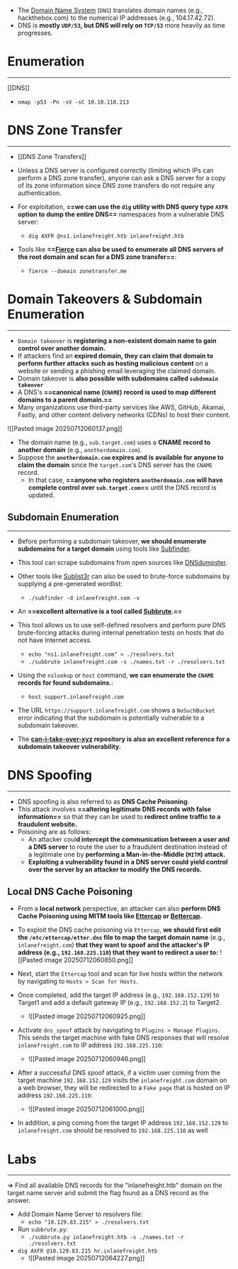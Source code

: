 - The [Domain Name System](https://www.cloudflare.com/learning/dns/what-is-dns/) (`DNS`) translates domain names (e.g., hackthebox.com) to the numerical IP addresses (e.g., 104.17.42.72).
- DNS is **mostly `UDP/53`, but DNS will rely on `TCP/53`** more heavily as time progresses.

# Enumeration
---
[[DNS]]
- `nmap -p53 -Pn -sV -sC 10.10.110.213`

# DNS Zone Transfer
----
- [[DNS Zone Transfers]]
- Unless a DNS server is configured correctly (limiting which IPs can perform a DNS zone transfer), anyone can ask a DNS server for a copy of its zone information since DNS zone transfers do not require any authentication. 
- For exploitation, **==we can use the `dig` utility with DNS query type `AXFR` option to dump the entire DNS==** namespaces from a vulnerable DNS server:

	- `dig AXFR @ns1.inlanefreight.htb inlanefreight.htb`

- Tools like **==[Fierce](https://github.com/mschwager/fierce) can also be used to enumerate all DNS servers of the root domain and scan for a DNS zone transfer==**:
	- `fierce --domain zonetransfer.me`

# Domain Takeovers & Subdomain Enumeration
---
- `Domain takeover` is **registering a non-existent domain name to gain control over another domain.** 
- If attackers find an **expired domain, they can claim that domain to perform further attacks such as hosting malicious content** on a website or sending a phishing email leveraging the claimed domain.
- Domain takeover is **also possible with subdomains called `subdomain takeover`**
- A DNS's **==canonical name (`CNAME`) record is used to map different domains to a parent domain.==**
- Many organizations use third-party services like AWS, GitHub, Akamai, Fastly, and other content delivery networks (CDNs) to host their content.

![[Pasted image 20250712060137.png]]
- The domain name (e.g., `sub.target.com`) uses a **CNAME record to another domain** (e.g., `anotherdomain.com`).
- Suppose the **`anotherdomain.com` expires and is available for anyone to claim the domain** since the `target.com`'s DNS server has the `CNAME` record.
	- In that case, **==anyone who registers `anotherdomain.com` will have complete control over `sub.target.com`==** until the DNS record is updated.

## Subdomain Enumeration
---
- Before performing a subdomain takeover, **we should enumerate subdomains for a target domain** using tools like [Subfinder](https://github.com/projectdiscovery/subfinder).
- This tool can scrape subdomains from open sources like [DNSdumpster](https://dnsdumpster.com/). 
- Other tools like [Sublist3r](https://github.com/aboul3la/Sublist3r) can also be used to brute-force subdomains by supplying a pre-generated wordlist:
	- `./subfinder -d inlanefreight.com -v`

- An **==excellent alternative is a tool called [Subbrute](https://github.com/TheRook/subbrute).==**
- This tool allows us to use self-defined resolvers and perform pure DNS brute-forcing attacks during internal penetration tests on hosts that do not have Internet access.

	- `echo "ns1.inlanefreight.com" > ./resolvers.txt`
	- `./subbrute inlanefreight.com -s ./names.txt -r ./resolvers.txt`

- Using the `nslookup` or `host` command, **we can enumerate the `CNAME` records for found subdomains.**:
	- `host support.inlanefreight.com`
- The URL `https://support.inlanefreight.com` shows a `NoSuchBucket` error indicating that the subdomain is potentially vulnerable to a subdomain takeover.
- The **[can-i-take-over-xyz](https://github.com/EdOverflow/can-i-take-over-xyz) repository is also an excellent reference for a subdomain takeover vulnerability.**

# DNS Spoofing
---
- DNS spoofing is also referred to as **DNS Cache Poisoning**. 
- This attack involves **==altering legitimate DNS records with false information==** so that they can be used to **redirect online traffic to a fraudulent website.**
- Poisoning are as follows:
	- An attacker coul**d intercept the communication between a user and a DNS server** to route the user to a fraudulent destination instead of a legitimate one by **performing a Man-in-the-Middle (`MITM`) attack.**	   
	- **Exploiting a vulnerability found in a DNS server could yield control over the server by an attacker to modify the DNS records.**

## Local DNS Cache Poisoning
- From a **local network** perspective, an attacker can also **perform DNS Cache Poisoning using MITM tools like [Ettercap](https://www.ettercap-project.org/) or [Bettercap](https://www.bettercap.org/).**
- To exploit the DNS cache poisoning via `Ettercap`, **we should first edit the `/etc/ettercap/etter.dns` file to map the target domain name** (e.g., `inlanefreight.com`) **that they want to spoof** **and the attacker's IP address (e.g., `192.168.225.110`) that they want to redirect a user to:**
		![[Pasted image 20250712060850.png]]

- Next, start the `Ettercap` tool and scan for live hosts within the network by navigating to `Hosts > Scan for Hosts`. 
- Once completed, add the target IP address (e.g., `192.168.152.129`) to Target1 and add a default gateway IP (e.g., `192.168.152.2`) to Target2.
	- ![[Pasted image 20250712060925.png]]
- Activate `dns_spoof` attack by navigating to `Plugins > Manage Plugins`. This sends the target machine with fake DNS responses that will resolve `inlanefreight.com` to IP address `192.168.225.110`:
	- ![[Pasted image 20250712060946.png]]
- After a successful DNS spoof attack, if a victim user coming from the target machine `192.168.152.129` visits the `inlanefreight.com` domain on a web browser, they will be redirected to a `Fake page` that is hosted on IP address `192.168.225.110`:
	- ![[Pasted image 20250712061000.png]]
- In addition, a ping coming from the target IP address `192.168.152.129` to `inlanefreight.com` should be resolved to `192.168.225.110` as well

# Labs
---
=>  Find all available DNS records for the "inlanefreight.htb" domain on the target name server and submit the flag found as a DNS record as the answer. 
- Add Domain Name Server to resolvers file:
	- `echo "10.129.83.215" > ./resolvers.txt`
- Run `subbrute.py`:
	- `./subbrute.py inlanefreight.htb -s ./names.txt -r ./resolvers.txt `
- `dig AXFR @10.129.83.215 hr.inlanefreight.htb`
	- ![[Pasted image 20250712064227.png]]